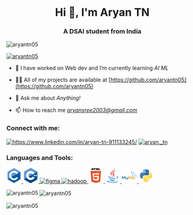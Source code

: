 <h1 align="center">Hi 👋, I'm Aryan TN</h1>
<h3 align="center">A DSAI student from India</h3>

<p align="left"> <img src="https://komarev.com/ghpvc/?username=aryantn05&label=Profile%20views&color=0e75b6&style=flat" alt="aryantn05" /> </p>

<p align="left"> <a href="https://github.com/ryo-ma/github-profile-trophy"><img src="https://github-profile-trophy.vercel.app/?username=aryantn05" alt="aryantn05" /></a> </p>

- 🌱 I have worked on Web dev and  I’m currently learning *AI ML*

- 👨‍💻 All of my projects are available at [https://github.com/aryantn05](https://github.com/aryantn05)

- 💬 Ask me about *Anything!*

- 📫 How to reach me *aryansree2003@gmail.com*

<h3 align="left">Connect with me:</h3>
<p align="left">
<a href="https://linkedin.com/in/https://www.linkedin.com/in/aryan-tn-911133245/" target="blank"><img align="center" src="https://raw.githubusercontent.com/rahuldkjain/github-profile-readme-generator/master/src/images/icons/Social/linked-in-alt.svg" alt="https://www.linkedin.com/in/aryan-tn-911133245/" height="30" width="40" /></a>
<a href="https://instagram.com/aryan._tn" target="blank"><img align="center" src="https://raw.githubusercontent.com/rahuldkjain/github-profile-readme-generator/master/src/images/icons/Social/instagram.svg" alt="aryan._tn" height="30" width="40" /></a>
</p>

<h3 align="left">Languages and Tools:</h3>
<p align="left"> <a href="https://www.cprogramming.com/" target="_blank" rel="noreferrer"> <img src="https://raw.githubusercontent.com/devicons/devicon/master/icons/c/c-original.svg" alt="c" width="40" height="40"/> </a> <a href="https://www.w3schools.com/cpp/" target="_blank" rel="noreferrer"> <img src="https://raw.githubusercontent.com/devicons/devicon/master/icons/cplusplus/cplusplus-original.svg" alt="cplusplus" width="40" height="40"/> </a> <a href="https://www.figma.com/" target="_blank" rel="noreferrer"> <img src="https://www.vectorlogo.zone/logos/figma/figma-icon.svg" alt="figma" width="40" height="40"/> </a> <a href="https://hadoop.apache.org/" target="_blank" rel="noreferrer"> <img src="https://www.vectorlogo.zone/logos/apache_hadoop/apache_hadoop-icon.svg" alt="hadoop" width="40" height="40"/> </a> <a href="https://www.w3.org/html/" target="_blank" rel="noreferrer"> <img src="https://raw.githubusercontent.com/devicons/devicon/master/icons/html5/html5-original-wordmark.svg" alt="html5" width="40" height="40"/> </a> <a href="https://www.java.com" target="_blank" rel="noreferrer"> <img src="https://raw.githubusercontent.com/devicons/devicon/master/icons/java/java-original.svg" alt="java" width="40" height="40"/> </a> <a href="https://www.mysql.com/" target="_blank" rel="noreferrer"> <img src="https://raw.githubusercontent.com/devicons/devicon/master/icons/mysql/mysql-original-wordmark.svg" alt="mysql" width="40" height="40"/> </a> <a href="https://www.python.org" target="_blank" rel="noreferrer"> <img src="https://raw.githubusercontent.com/devicons/devicon/master/icons/python/python-original.svg" alt="python" width="40" height="40"/> </a> </p>

<p><img align="left" src="https://github-readme-stats.vercel.app/api/top-langs?username=aryantn05&show_icons=true&locale=en&layout=compact" alt="aryantn05" /></p>

<p>&nbsp;<img align="center" src="https://github-readme-stats.vercel.app/api?username=aryantn05&show_icons=true&locale=en" alt="aryantn05" /></p>

<p><img align="center" src="https://github-readme-streak-stats.herokuapp.com/?user=aryantn05&" alt="aryantn05" /></p>
